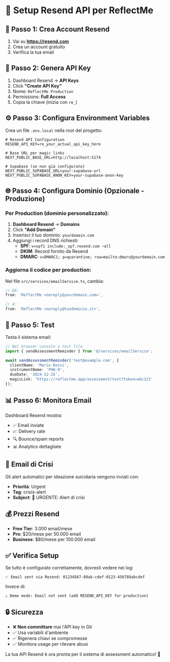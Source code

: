 # 📧 Setup Resend API per ReflectMe

## 🚀 Passo 1: Crea Account Resend

1. Vai su **https://resend.com**
2. Crea un account gratuito
3. Verifica la tua email

## 🔑 Passo 2: Genera API Key

1. Dashboard Resend → **API Keys**
2. Click **"Create API Key"**
3. Nome: `ReflectMe Production`
4. Permissions: **Full Access**
5. Copia la chiave (inizia con `re_`)

## ⚙️ Passo 3: Configura Environment Variables

Crea un file `.env.local` nella root del progetto:

```env
# Resend API Configuration
RESEND_API_KEY=re_your_actual_api_key_here

# Base URL per magic links
NEXT_PUBLIC_BASE_URL=http://localhost:5174

# Supabase (se non già configurato)
NEXT_PUBLIC_SUPABASE_URL=your-supabase-url
NEXT_PUBLIC_SUPABASE_ANON_KEY=your-supabase-anon-key
```

## 🌐 Passo 4: Configura Dominio (Opzionale - Produzione)

### Per Production (dominio personalizzato):

1. **Dashboard Resend** → **Domains**
2. Click **"Add Domain"**
3. Inserisci il tuo dominio: `yourdomain.com`
4. Aggiungi i record DNS richiesti:
   - **SPF**: `v=spf1 include:_spf.resend.com ~all`
   - **DKIM**: Record fornito da Resend
   - **DMARC**: `v=DMARC1; p=quarantine; rua=mailto:dmarc@yourdomain.com`

### Aggiorna il codice per production:

Nel file `src/services/emailService.ts`, cambia:

```typescript
// DA:
from: 'ReflectMe <noreply@yourdomain.com>',

// A: 
from: 'ReflectMe <noreply@tuodominio.it>',
```

## 🧪 Passo 5: Test

Testa il sistema email:

```typescript
// Nel browser console o test file
import { sendAssessmentReminder } from '@/services/emailService';

await sendAssessmentReminder('test@example.com', {
  clientName: 'Mario Rossi',
  instrumentName: 'PHQ-9',
  dueDate: '2024-12-25',
  magicLink: 'https://reflectme.app/assessment/test?token=abc123'
});
```

## 📊 Passo 6: Monitora Email

Dashboard Resend mostra:
- ✅ Email inviate
- 📈 Delivery rate
- 🔍 Bounce/spam reports
- 📊 Analytics dettagliate

## 🚨 Email di Crisi

Gli alert automatici per ideazione suicidaria vengono inviati con:
- **Priorità**: Urgent
- **Tag**: crisis-alert
- **Subject**: 🚨 URGENTE: Alert di crisi

## 💰 Prezzi Resend

- **Free Tier**: 3.000 email/mese
- **Pro**: $20/mese per 50.000 email
- **Business**: $80/mese per 100.000 email

## ✅ Verifica Setup

Se tutto è configurato correttamente, dovresti vedere nei log:
```
✅ Email sent via Resend: 01234567-89ab-cdef-0123-456789abcdef
```

Invece di:
```
⚠️ Demo mode: Email not sent (add RESEND_API_KEY for production)
```

## 🔒 Sicurezza

- ❌ **Non committare** mai l'API key in Git
- ✅ Usa variabili d'ambiente
- ✅ Rigenera chiavi se compromesse
- ✅ Monitora usage per rilevare abusi

La tua API Resend è ora pronta per il sistema di assessment automatico! 🎉 